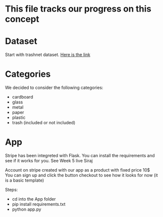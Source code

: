 # This file tracks our progress on this concept

# Dataset

Start with trashnet dataset. [Here is the link](https://github.com/garythung/trashnet)

# Categories

We decided to consider the following categories:

- cardboard
- glass
- metal
- paper
- plastic
- trash (included or not included)

# App

Stripe has been integreted with Flask. You can install the requirements and see if it works for you.
See Week 5 live Siraj

Account on stripe created with our app as a product with fixed price 10$
You can sign up and click the button checkout to see how it looks for now (it is a basic template)

Steps:

- cd into the App folder
- pip install requirements.txt
- python app.py
